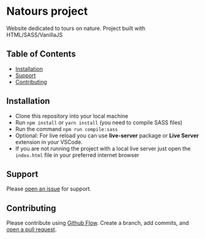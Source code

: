 # Natours project

Website dedicated to tours on nature. Project built with HTML/SASS/VanillaJS

## Table of Contents

- [Installation](#installation)
- [Support](#support)
- [Contributing](#contributing)

## Installation

- Clone this repository into your local machine
- Run `npm install` or `yarn install` (you need to compile SASS files)
- Run the command `npm run compile:sass`
- Optional: For live reload you can use **live-server** package or **Live Server** extension in your VSCode.
- If you are not running the project with a local live server just open the `index.html` file in your preferred internet browser

## Support

Please [open an issue](https://github.com/carlosloureda/natours/issues/new) for support.

## Contributing

Please contribute using [Github Flow](https://guides.github.com/introduction/flow/). Create a branch, add commits, and [open a pull request](https://github.com/carlosloureda/natours/compare/).
